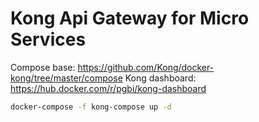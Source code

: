 # Kong Api Gateway for Micro Services

Compose base: https://github.com/Kong/docker-kong/tree/master/compose
Kong dashboard: https://hub.docker.com/r/pgbi/kong-dashboard

```bash
docker-compose -f kong-compose up -d
```